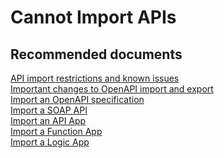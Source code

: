 <properties
    pageTitle="Cannot Import APIs"
    description="Cannot Import APIs"
    service="microsoft.apim"
    resource="apimanagement"
    authors="shrahman"
    displayOrder="2"
    selfHelpType="generic"
    supportTopicIds="32318289"
    resourceTags=""
    productPesIds="15551"
    cloudEnvironments="public"
/>

# Cannot Import APIs

## **Recommended documents**
[API import restrictions and known issues](https://docs.microsoft.com/azure/api-management/api-management-api-import-restrictions)<br> 
[Important changes to OpenAPI import and export](https://blogs.msdn.microsoft.com/apimanagement/2018/04/11/important-changes-to-openapi-import-and-export/)<br>
[Import an OpenAPI specification](https://docs.microsoft.com/azure/api-management/import-api-from-oas)<br>
[Import a SOAP API](https://docs.microsoft.com/azure/api-management/import-soap-api)<br>
[Import an API App](https://docs.microsoft.com/azure/api-management/import-api-app-as-api)<br>
[Import a Function App](https://docs.microsoft.com/azure/api-management/import-function-app-as-api)<br>
[Import a Logic App](https://docs.microsoft.com/azure/api-management/import-logic-app-as-api)